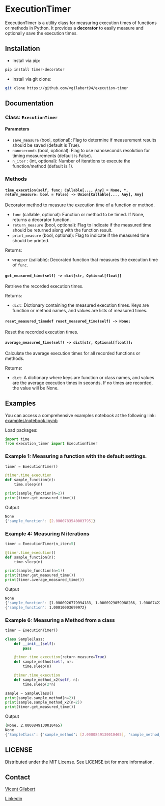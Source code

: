 
# ExecutionTimer

ExecutionTimer is a utility class for measuring execution times of functions or methods in Python. It provides a **decorator** to easily measure and optionally save the execution times.

## Installation

- Install via pip:

```bash
pip install timer-decorator
```

- Install via git clone:
```bash
git clone https://github.com/vgilabert94/execution-timer
```


## Documentation

### Class: `ExecutionTimer`

#### Parameters

- `save_measure` (bool, optional): Flag to determine if measurement results should be saved (default is True).
- `nanoseconds` (bool, optional): Flag to use nanoseconds resolution for timing measurements (default is False).
- `n_iter` : (int, optional): Number of iterations to execute the function/method (default is 1).

### Methods

#### `time_execution(self, func: Callable[..., Any] = None, *, return_measure: bool = False) -> Union[Callable[..., Any], Any]`

Decorator method to measure the execution time of a function or method.

- `func` (callable, optional): Function or method to be timed. If None, returns a decorator function.
- `return_measure` (bool, optional): Flag to indicate if the measured time should be returned along with the function result.
- `print_measure` (bool, optional): Flag to indicate if the measured time should be printed.

Returns:
- `wrapper` (callable): Decorated function that measures the execution time of `func`.

#### `get_measured_time(self) -> dict[str, Optional[float]]`

Retrieve the recorded execution times.

Returns:
- `dict`: Dictionary containing the measured execution times. Keys are function or method names, and values are lists of measured times.


#### `reset_measured_timedef reset_measured_time(self) -> None:`
Reset the recorded execution times.

#### `average_measured_time(self) -> dict[str, Optional[float]]:`
Calculate the average execution times for all recorded functions or methods.

Returns:
- `dict`: A dictionary where keys are function or class names, and values are the average execution times in seconds. If no times are recorded, the value will be None.


## Examples

You can access a comprehensive examples notebook at the following link: [examples/notebook.ipynb](examples/notebook.ipynb)

Load packages: 
```python
import time
from execution_timer import ExecutionTimer
```

### Example 1: Measuring a function with the default settings.

```python
timer = ExecutionTimer()

@timer.time_execution
def sample_function(n):
    time.sleep(n)

print(sample_function(n=2))
print(timer.get_measured_time())
```
Output
```bash
None
{'sample_function': [2.0000783540003795]}
```

### Example 4: Measuring N iterations

```python
timer = ExecutionTimer(n_iter=5)

@timer.time_execution()
def sample_function(n):
    time.sleep(n)

print(sample_function(n=1))
print(timer.get_measured_time())
print(timer.average_measured_time())
```
Output
```bash
None
{'sample_function': [1.0000926779994188, 1.0000929059988266, 1.00007422499948, 1.0001207340010296, 1.000119641999845]}
{'sample_function': 1.00010003699972}
```

### Example 6: Measuring a Method from a class

```python
timer = ExecutionTimer()

class SampleClass:
    def __init__(self):
        pass

    @timer.time_execution(return_measure=True)
    def sample_method(self, n):
        time.sleep(n)

    @timer.time_execution
    def sample_method_x2(self, n):
        time.sleep(2*n)

sample = SampleClass()
print(sample.sample_method(n=2))
print(sample.sample_method_x2(n=2))
print(timer.get_measured_time())
```
Output
```bash
(None, 2.0000849130010465)
None
{'SampleClass': {'sample_method': [2.0000849130010465], 'sample_method_x2': [4.000076272001024]}}
```

## LICENSE 

Distributed under the MIT License. See LICENSE.txt for more information.


## Contact

[Vicent Gilabert](mailto:gilabert_vicent@hotmail.com)

[Linkedin](https://www.linkedin.com/in/vgilabert/)
